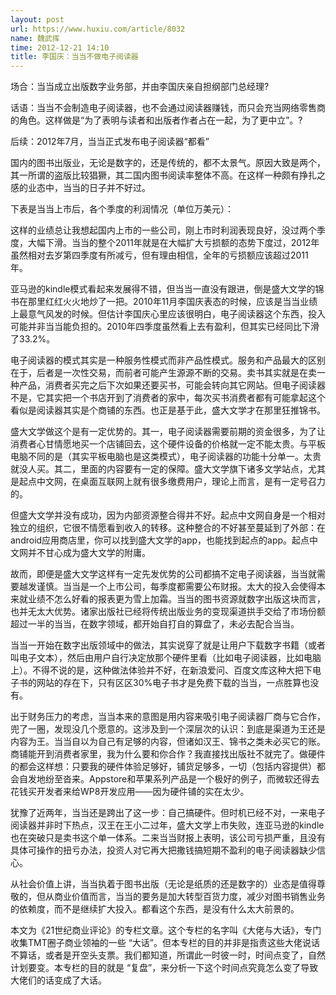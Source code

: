 ```yaml
---
layout: post
url: https://www.huxiu.com/article/8032
name: 魏武挥
time: 2012-12-21 14:10
title: 李国庆：当当不做电子阅读器
---
```

场合：当当成立出版数字业务部，并由李国庆亲自担纲部门总经理?

话语：当当不会制造电子阅读器，也不会通过阅读器赚钱，而只会充当网络零售商的角色。这样做是“为了表明与读者和出版者作者占在一起，为了更中立”。?

后续：2012年7月，当当正式发布电子阅读器“都看”

国内的图书出版业，无论是数字的，还是传统的，都不太景气。原因大致是两个，其一所谓的盗版比较猖獗，其二国内图书阅读率整体不高。在这样一种颇有挣扎之感的业态中，当当的日子并不好过。

下表是当当上市后，各个季度的利润情况（单位万美元）：

这样的业绩总让我想起国内上市的一些公司，刚上市时利润表现良好，没过两个季度，大幅下滑。当当的整个2011年就是在大幅扩大亏损额的态势下度过，2012年虽然相对去岁第四季度有所减亏，但有理由相信，全年的亏损额应该超过2011年。

亚马逊的kindle模式看起来发展得不错，但当当一直没有跟进，倒是盛大文学的锦书在那里红红火火地炒了一把。2010年11月李国庆表态的时候，应该是当当业绩上最意气风发的时候。但估计李国庆心里应该很明白，电子阅读器这个东西，投入可能并非当当能负担的。2010年四季度虽然看上去有盈利，但其实已经同比下滑了33.2%。

电子阅读器的模式其实是一种服务性模式而非产品性模式。服务和产品最大的区别在于，后者是一次性交易，而前者可能产生源源不断的交易。卖书其实就是在卖一种产品，消费者买完之后下次如果还要买书，可能会转向其它网站。但电子阅读器不是，它其实把一个书店开到了消费者的家中，每次买书消费者都有可能拿起这个看似是阅读器其实是个商铺的东西。也正是基于此，盛大文学才在那里狂推锦书。

盛大文学做这个是有一定优势的。其一，电子阅读器需要前期的资金很多，为了让消费者心甘情愿地买一个店铺回去，这个硬件设备的价格就一定不能太贵。与平板电脑不同的是（其实平板电脑也是这类模式），电子阅读器的功能十分单一。太贵就没人买。其二，里面的内容要有一定的保障。盛大文学旗下诸多文学站点，尤其是起点中文网，在桌面互联网上就有很多缴费用户，理论上而言，是有一定号召力的。

但盛大文学并没有成功，因为内部资源整合得并不好。起点中文网自身是一个相对独立的组织，它很不情愿看到收入的转移。这种整合的不好甚至蔓延到了外部：在android应用商店里，你可以找到盛大文学的app，也能找到起点的app。起点中文网并不甘心成为盛大文学的附庸。

故而，即便是盛大文学这样有一定先发优势的公司都搞不定电子阅读器，当当就需要越发谨慎。当当是一个上市公司，每季度都需要公布财报。太大的投入会使得本来就业绩不怎么好看的报表更为雪上加霜。当当的图书资源就数字出版这块而言，也并无太大优势。诸家出版社已经将传统出版业务的变现渠道拱手交给了市场份额超过一半的当当，在数字领域，都开始自打自的算盘了，未必去配合当当。

当当一开始在数字出版领域中的做法，其实说穿了就是让用户下载数字书籍（或者叫电子文本），然后由用户自行决定放那个硬件里看（比如电子阅读器，比如电脑上）。不得不说的是，这种做法体验并不好，在新浪爱问、百度文库这种大把下电子书的网站的存在下，只有区区30%电子书才是免费下载的当当，一点胜算也没有。

出于财务压力的考虑，当当本来的意图是用内容来吸引电子阅读器厂商与它合作，兜了一圈，发现没几个愿意的。这涉及到一个深层次的认识：到底是渠道为王还是内容为王。当当自以为自己有足够的内容，但诸如汉王、锦书之类未必买它的账。商铺能开到消费者家里，我为什么要和你合作？我直接找出版社不就完了。做硬件的都会这样想：只要我的硬件体验足够好，铺货足够多，一切（包括内容提供）都会自发地纷至沓来。Appstore和苹果系列产品是一个极好的例子，而微软还得去花钱买开发者来给WP8开发应用——因为硬件铺的实在太少。

犹豫了近两年，当当还是跨出了这一步：自己搞硬件。但时机已经不对，一来电子阅读器并非时下热点，汉王在王小二过年，盛大文学上市失败，连亚马逊的kindle也在突破只是卖书这个单一体系。二来当当财报上表明，该公司亏损严重，且没有具体可操作的扭亏办法，投资人对它再大把撒钱搞短期不盈利的电子阅读器缺少信心。

从社会价值上讲，当当执着于图书出版（无论是纸质的还是数字的）业态是值得尊敬的，但从商业价值而言，当当的要务是加大转型百货力度，减少对图书销售业务的依赖度，而不是继续扩大投入。都看这个东西，是没有什么太大前景的。

本文为《21世纪商业评论》的专栏文章。这个专栏的名字叫《大佬与大话》，专门收集TMT圈子商业领袖的一些 “大话”。但本专栏的目的并非是指责这些大佬说话不算话，或者是开空头支票。我们都知道，所谓此一时彼一时，时间点变了，自然计划要变。本专栏的目的就是 “复盘”，来分析一下这个时间点究竟怎么变了导致大佬们的话变成了大话。

